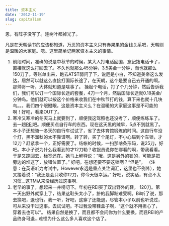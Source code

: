 ```yaml
---
title: 资本主义
date: '2012-11-19'
slug: capitalism
---
```

恩，有阵子没写了。连树叶都掉光了。

凡是在天朝读书的应该都知道，万恶的资本主义只有赤果果的金钱关系吧，天朝则是温暖的大家庭。嗯。这里简单记两家资本主义的事情。
<ol>
	<li>前段时间，准确的说是中秋节的时候，某大人打电话回国，忘记拨电话卡了，直接就这么打回去了。不久也就那么45分钟，3.5美金一分钟，而也就那么150刀了。等账单出来，跑去AT$T弱问了下，说厄是小白，不知道美帝这么发达，居然可以就这么直接打国际长途了，在天朝，这个是要自己去开通的啊。那帅哥一听，大体就知道是啥事了。 操起个电话，打了个几分钟，然后告诉我们，我们可以订一个国际长途的套餐，4刀一个月，然后国际长途就0.18美金/分钟鸟。他们就可以按这个价格来收我们在中秋节打的钱，算下来也就十几块鸟。。。我们四个眼瞪眼，这是资本主义么？在温暖的大家庭这事是不可能的啊！好吧，看来OUT了。</li>
	<li>寒冷又寒冷的冬天马上就要到了，顺便我这驾照也还没考了，顺便练练车了。去一趟<a title="REI" href="http://www.rei.com" target="_blank">REI</a>吧。顺便买点自行车的东西。现在这天黑的贼早，5点不到就黑了。本小子还想骑一冬天的自行车试试了，省了去体育馆锻炼的时间。这自行车没个灯，黑不溜秋的太不靠谱啊。转了转，买了个尾灯，不小心瞄到个车锁，才 12刀？赶紧拿一个，正好需要了。结帐的时候，一扫那啥条形码，说25刀，好吧。本小子说为什么我看到的才12刀勒？收银员说你在哪看的啊，带我看看。于是又跑回去，标签还在。她马上解释说：“哦，这是另外的锁的，可能是把旁边的堆这了，放错位置了。” 好吧。在想还要不要这锁啊？“但是”， （注意：在英语听力考试中，However永远是重点关注词汇，这里也不例外），她又接着说：“我还是会只收你12刀，你今天很幸运。” 好吧，说实话，有点不太习惯...这TM从来没经历过这事啊.</li>
	<li>老早的事了，想起来一并唠叨下。年初在REI买了双出野外的鞋， 120刀。第一天出野外就穿上了，结果这鞋头太小了，挤的我脚趾难受啊。Bil听了说，那去换吧，退也行。我一听，好吧，这穿了还能退，尽管本小子以前也听说过，可从来没干过这事。去试试吧。不过我没带鞋盒子啊，“这个就不用担心了，穿着去也可以”。 结果自然是换了，而且都不会问你为什么要换。而且REI的产品终身可退...难怪为什么这么多人喜欢这个店了。</li>
</ol>
